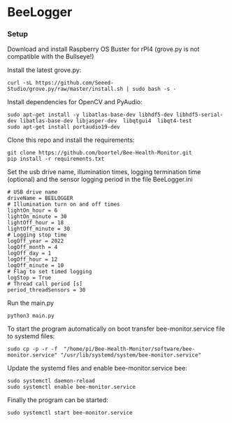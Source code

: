 # BeeLogger

### Setup
Download and install Raspberry OS Buster for rPI4 (grove.py is not compatible with the Bullseye!)

Install the latest grove.py:

```
curl -sL https://github.com/Seeed-Studio/grove.py/raw/master/install.sh | sudo bash -s -
```

Install dependencies for OpenCV and PyAudio:

```
sudo apt-get install -y libatlas-base-dev libhdf5-dev libhdf5-serial-dev libatlas-base-dev libjasper-dev  libqtgui4  libqt4-test
sudo apt-get install portaudio19-dev
```

Clone this repo and install the requirements:

```
git clone https://github.com/boortel/Bee-Health-Monitor.git
pip install -r requirements.txt
```

Set the usb drive name, illumination times, logging termination time (optional) and the sensor logging period in the file BeeLogger.ini

```
# USB drive name
driveName = BEELOGGER
# Illumination turn on and off times
lightOn_hour = 6
lightOn_minute = 30
lightOff_hour = 18
lightOff_minute = 30
# Logging stop time
logOff_year = 2022
logOff_month = 4
logOff_day = 1
logOff_hour = 12
logOff_minute = 10
# Flag to set timed logging
logStop = True
# Thread call period [s]
period_threadSensors = 30
```

Run the main.py

```
python3 main.py
```

To start the program automatically on boot transfer bee-monitor.service file to systemd files:

```
sudo cp -p -r -f  "/home/pi/Bee-Health-Monitor/software/bee-monitor.service" "/usr/lib/systemd/system/bee-monitor.service"
```

Update the systemd files and enable bee-monitor.service bee:

```
sudo systemctl daemon-reload
sudo systemctl enable bee-monitor.service
```

Finally the program can be started:

```
sudo systemctl start bee-monitor.service
```

